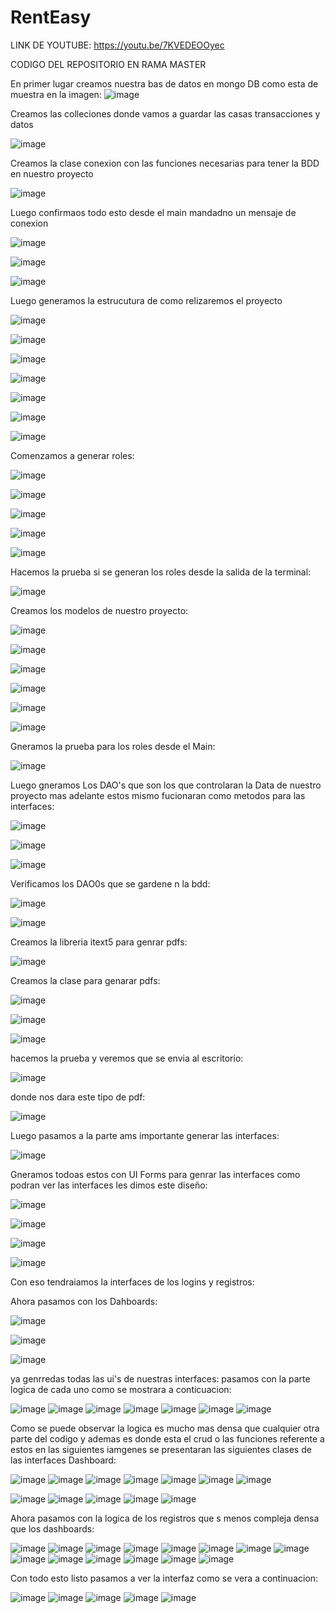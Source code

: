 # RentEasy

LINK DE YOUTUBE: https://youtu.be/7KVEDEOOyec

CODIGO DEL REPOSITORIO EN RAMA MASTER

En primer lugar creamos nuestra bas de datos en mongo DB como esta de muestra en la imagen:
![image](https://github.com/user-attachments/assets/b9f8f7fd-4db0-4ac1-9131-4a81e223e3d6)

Creamos las colleciones donde vamos a guardar las casas transacciones y datos

![image](https://github.com/user-attachments/assets/7f7e350c-21d5-4771-8bce-3b76dc69ad4d)

Creamos la clase conexion con las funciones necesarias para tener la BDD en nuestro proyecto

![image](https://github.com/user-attachments/assets/e19b9d71-1184-4f5e-a201-1182f66cccfb)

Luego confirmaos todo esto desde el main mandadno un mensaje de conexion

![image](https://github.com/user-attachments/assets/e3dfe1f9-cbac-4623-aade-fea5ed6809dc)

![image](https://github.com/user-attachments/assets/cf580133-17b5-4d32-9063-518be9715f68)

![image](https://github.com/user-attachments/assets/7175daaa-cadc-4c13-b3be-66395f49ea9a)

Luego generamos la estrucutura de como relizaremos el proyecto

![image](https://github.com/user-attachments/assets/92786f93-bc16-4c29-8916-7789a27b3ad0)

![image](https://github.com/user-attachments/assets/2fa851be-6d00-4202-a585-41d0c8cbeaaa)

![image](https://github.com/user-attachments/assets/3f160781-5f0c-45f0-8a1c-49df60abdf2e)

![image](https://github.com/user-attachments/assets/24567d46-a226-471c-bfa0-5ec426e4121a)

![image](https://github.com/user-attachments/assets/36b2ad06-9f80-45a9-b0a7-f87c180e497d)

![image](https://github.com/user-attachments/assets/bbd67068-57ce-4b7d-b2f2-c07acdb8003d)

![image](https://github.com/user-attachments/assets/7c3d9303-0017-456d-a104-f9ddf9d15920)

Comenzamos a generar roles:

![image](https://github.com/user-attachments/assets/36152815-497d-4cda-96cc-26960f54c8e4)

![image](https://github.com/user-attachments/assets/e7bdaac4-8643-4bca-8a45-b836d2384fb8)

![image](https://github.com/user-attachments/assets/5f7f05ac-d7c3-4586-9bfb-acf850eb93b6)

![image](https://github.com/user-attachments/assets/2c7032f3-d51e-4989-82b8-f8349f6c74d6)

![image](https://github.com/user-attachments/assets/f3ba9465-6b78-4537-9f79-d71c5316bbc5)

Hacemos la prueba si se generan los roles desde la salida de la terminal:

![image](https://github.com/user-attachments/assets/955edd59-f33b-48f7-b48a-439222a92c5d)

Creamos los modelos de nuestro proyecto:

![image](https://github.com/user-attachments/assets/198f7282-2da5-4572-85cf-4d04b40a62a8)

![image](https://github.com/user-attachments/assets/3e07eaba-bff7-4e98-abbc-752c1e9ab83c)

![image](https://github.com/user-attachments/assets/aa011c34-a706-4e66-bda0-4332e316a3b8)

![image](https://github.com/user-attachments/assets/b3e46f1d-de40-420f-a1e7-82431a2d65d8)

![image](https://github.com/user-attachments/assets/1f2b408d-524a-4970-a6dd-569bc1bf8cca)

![image](https://github.com/user-attachments/assets/43ac3dd8-d52f-4a1c-b7d2-cf7f79f617b1)

Gneramos la prueba para los roles desde el Main:

![image](https://github.com/user-attachments/assets/772afdb7-2c11-4559-a7e3-f1ab1f785a83)

Luego gneramos Los DAO's que son los que controlaran la Data de nuestro proyecto mas adelante
estos mismo fucionaran como metodos para las interfaces:

![image](https://github.com/user-attachments/assets/181825de-385d-41a5-b4bb-7ccdd0877947)

![image](https://github.com/user-attachments/assets/d3681ef9-931e-46f3-a8b3-c620b0fb6fdb)

![image](https://github.com/user-attachments/assets/0b8657a2-53cb-4ca2-8d51-394babeb2539)

Verificamos los DAO0s que se gardene n la bdd:

![image](https://github.com/user-attachments/assets/254673a8-6f7b-4439-87fd-fecd071fc6c6)

![image](https://github.com/user-attachments/assets/a196c641-6582-4f3a-9e85-9c6c0bb4d44b)

Creamos la libreria itext5 para genrar pdfs:

![image](https://github.com/user-attachments/assets/741fcc57-277d-4605-a00b-294d94997e0a)

Creamos la clase para genarar pdfs:

![image](https://github.com/user-attachments/assets/aa6795c1-1bdd-40e7-93fc-3a281fb21baf)

![image](https://github.com/user-attachments/assets/f8d67239-b7e0-466d-b72e-36a7581040d8)

![image](https://github.com/user-attachments/assets/80248d4e-7579-4dcd-9f32-ff7bee9d39ca)

hacemos la prueba y veremos que se envia al escritorio: 

![image](https://github.com/user-attachments/assets/dbdb0249-d039-4aeb-a3ff-f1a178017142)

donde nos dara este tipo de pdf: 

![image](https://github.com/user-attachments/assets/a58d8a5d-b3d5-40e9-beee-0eb8f96eef7e)

Luego pasamos a la parte ams importante generar las interfaces:

![image](https://github.com/user-attachments/assets/4cd920e2-d55b-4851-aa45-5963143842e6)

Gneramos todoas estos con UI Forms para genrar las interfaces como podran ver las interfaces les dimos este diseño:

![image](https://github.com/user-attachments/assets/a7c8bc88-6b50-4def-9d74-04da8634996e)

![image](https://github.com/user-attachments/assets/e0d197af-2189-4bef-9d0d-c03ae139a706)

![image](https://github.com/user-attachments/assets/7beac651-5526-4e04-b5eb-4d6da5f77016)

![image](https://github.com/user-attachments/assets/45ee12fa-247c-4e2e-b0dd-7925ca19075a)

Con eso tendraiamos la interfaces de los logins y registros:

Ahora pasamos con los Dahboards: 

![image](https://github.com/user-attachments/assets/c75e6f51-7005-4a36-a92c-45a912d7383a)

![image](https://github.com/user-attachments/assets/c5ed1f2c-469f-404a-a3cd-acbce2528781)

![image](https://github.com/user-attachments/assets/ec0304fd-d0c6-42ad-82aa-c45396a3af0b)

ya genrredas todas las ui's de nuestras interfaces: pasamos con la parte logica de cada uno
como se mostrara a conticuacion:

![image](https://github.com/user-attachments/assets/379fc099-a525-4922-bcb3-72fbcf284639)
![image](https://github.com/user-attachments/assets/5f33bd37-1dd2-4492-9bca-87c9790d5a6c)
![image](https://github.com/user-attachments/assets/b4bdbf33-8dea-455e-a640-be1dd0640f62)
![image](https://github.com/user-attachments/assets/efc0b43e-c350-49d7-af28-ad442c91f050)
![image](https://github.com/user-attachments/assets/15af01c1-6894-4502-bb20-300e919d4f51)
![image](https://github.com/user-attachments/assets/3dbdf7cd-bcb6-406b-9c27-a94c56d3a7a3)
![image](https://github.com/user-attachments/assets/198d01cd-d608-4397-a7bd-1761240a743b)

Como se puede observar la logica es mucho mas densa que cualquier otra parte del codigo y ademas es donde esta el
crud o las funciones referente  a estos en las siguientes iamgenes se presentaran las siguientes clases de las 
interfaces Dashboard:

![image](https://github.com/user-attachments/assets/1a56891b-379b-429a-8abc-bc49e76cdeb9)
![image](https://github.com/user-attachments/assets/6eb3b947-a8f4-4a6c-ba4c-2251efede1e6)
![image](https://github.com/user-attachments/assets/3d0c120c-2264-49b3-9004-ffd1ea546470)
![image](https://github.com/user-attachments/assets/4761aee3-c51c-4e5f-bff3-232df0d22ee9)
![image](https://github.com/user-attachments/assets/ebb81a72-923e-41ed-957b-feb211c89d4c)
![image](https://github.com/user-attachments/assets/08de8bfe-a0d9-4767-be66-02c99b2f47a4)
![image](https://github.com/user-attachments/assets/126c70aa-a018-4c45-8c8f-216da5d57232)

![image](https://github.com/user-attachments/assets/f72dfc2d-6410-420c-976b-f62f3334b84a)
![image](https://github.com/user-attachments/assets/40ca0cb5-d4e6-45ab-bb61-48fbdb41a9a7)
![image](https://github.com/user-attachments/assets/67514aad-0b14-40a8-8c76-5043dd3cfc43)
![image](https://github.com/user-attachments/assets/fa47ca21-b7f8-42c9-a92a-c88488c3074f)
![image](https://github.com/user-attachments/assets/7fc96b1b-108c-4559-9ccc-12a4167baae5)

Ahora pasamos con la logica de los registros que s menos compleja  densa que los dashboards:

![image](https://github.com/user-attachments/assets/fd7ebda9-a1f3-4f3c-86ea-70c3d79356cf)
![image](https://github.com/user-attachments/assets/d10fb495-e2c2-432d-a489-8743dc380056)
![image](https://github.com/user-attachments/assets/e3774f0f-186c-4136-97e2-157b6b2d30cf)
![image](https://github.com/user-attachments/assets/fdf778ff-5b8d-4cc8-8e5a-ac1ea89e6664)
![image](https://github.com/user-attachments/assets/22abd0dc-3157-49fb-b02e-716cf8c47aa9)
![image](https://github.com/user-attachments/assets/13bff158-b777-43bd-846a-b7c6a5fed186)
![image](https://github.com/user-attachments/assets/d13c93c5-4ff5-4447-872d-73fbb43fb08b)
![image](https://github.com/user-attachments/assets/f824664c-cb2d-4f0a-b8e9-8aa568c09ef7)
![image](https://github.com/user-attachments/assets/f75f4651-dfef-4f04-abb5-c4b667ba3f43)
![image](https://github.com/user-attachments/assets/654c13e3-f719-481b-8458-71477b2d69ed)
![image](https://github.com/user-attachments/assets/d867634b-8d9c-45d0-be1f-97fa6b46d3dd)
![image](https://github.com/user-attachments/assets/e7cdfd12-2f74-428b-9ecc-bfda3c29e818)
![image](https://github.com/user-attachments/assets/620c9f76-7e7d-425a-bc77-a1a842c01c40)
![image](https://github.com/user-attachments/assets/eac2c54e-6ee3-48fe-a475-b08102cca36f)

Con todo esto listo pasamos a ver la interfaz como se vera a continuacion:

![image](https://github.com/user-attachments/assets/a98dd6ce-e95b-4bf9-b41a-1031be1d7f20)
![image](https://github.com/user-attachments/assets/dde4ff1c-83a3-43ab-97af-2853d3e96ed4)
![image](https://github.com/user-attachments/assets/cfb6d131-3850-42e4-8bb3-f6d69198b918)
![image](https://github.com/user-attachments/assets/337d7911-d76d-4295-b147-4d3216eabfad)
![image](https://github.com/user-attachments/assets/3e0c8a97-8495-47aa-a0da-57d641f86185)





